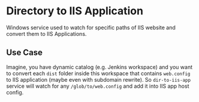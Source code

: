 # Directory to IIS Application

Windows service used to watch for specific paths of IIS website and convert them to IIS Applications.

## Use Case

Imagine, you have dynamic catalog (e.g. Jenkins workspace) and you want to convert each `dist` folder inside this workspace that contains `web.config` to IIS application (maybe even with subdomain rewrite). So `dir-to-iis-app` service will watch for any `/glob/to/web.config` and add it into IIS app host config.
